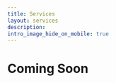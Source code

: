 ```yaml
---
title: Services
layout: services
description: 
intro_image_hide_on_mobile: true
---
```


# Coming Soon
